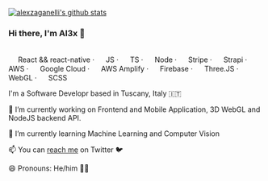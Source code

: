 [![alexzaganelli's github stats](https://github-readme-stats.vercel.app/api?username=alexzaganelli&show_icons=true&theme=buefy&custom_title=My%20GitHub%20stats)](https://github.com/alexzaganelli)

### Hi there, I'm Al3x 👋

\
<img src="https://cdn.jsdelivr.net/npm/simple-icons@4.7.0/icons/react.svg" width="15"/> React && react-native &centerdot; <img src="https://cdn.jsdelivr.net/npm/simple-icons@4.7.0/icons/javascript.svg" width="15"/> JS &centerdot; <img src="https://cdn.jsdelivr.net/npm/simple-icons@4.7.0/icons/typescript.svg" width="15"/> TS &centerdot; <img src="https://cdn.jsdelivr.net/npm/simple-icons@4.7.0/icons/node-dot-js.svg" width="15"/> Node &centerdot; <img src="https://cdn.jsdelivr.net/npm/simple-icons@4.7.0/icons/stripe.svg" width="15"/> Stripe &centerdot; <img src="https://cdn.jsdelivr.net/npm/simple-icons@4.7.0/icons/strapi.svg" width="15"/> Strapi &centerdot; <img src="https://cdn.jsdelivr.net/npm/simple-icons@4.7.0/icons/amazonaws.svg" width="15"/> AWS &centerdot; <img src="https://cdn.jsdelivr.net/npm/simple-icons@4.7.0/icons/googlecloud.svg" width="15"/> Google Cloud &centerdot; <img src="https://cdn.jsdelivr.net/npm/simple-icons@4.7.0/icons/awsamplify.svg" width="15"/> AWS Amplify &centerdot; <img src="https://cdn.jsdelivr.net/npm/simple-icons@4.7.0/icons/firebase.svg" width="15"/> Firebase &centerdot; <img src="https://cdn.jsdelivr.net/npm/simple-icons@4.7.0/icons/three-dot-js.svg" width="15"/> Three.JS &centerdot; <img src="https://cdn.jsdelivr.net/npm/simple-icons@4.7.0/icons/webgl.svg" width="15"/> WebGL &centerdot; <img src="https://cdn.jsdelivr.net/npm/simple-icons@4.7.0/icons/sass.svg" width="15"/> SCSS

I'm a Software Developr based in Tuscany, Italy 🇮🇹

🔭 I’m currently working on Frontend and Mobile Application, 3D WebGL and NodeJS backend API.

🌱 I’m currently learning Machine Learning and Computer Vision

📫 You can [reach me](https://twitter.com/alexzaganelli) on Twitter 🐦

😄 Pronouns: He/him 🏳️‍🌈
